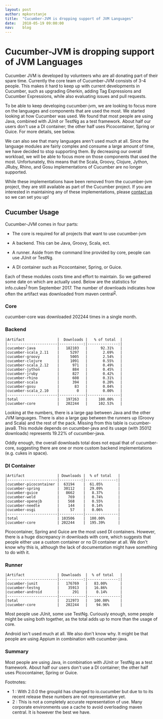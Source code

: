 ```yaml
---
layout: post
author: mpkorstanje
title:  "Cucumber-JVM is dropping support of JVM Languages"
date:   2018-05-19 09:00:00
nav:    blog
---
```

# Cucumber-JVM is dropping support of JVM Languages #

Cucumber JVM is developed by volunteers who are all donating part of their spare time. Currently the core team of 
Cucumber-JVM consists of 3-4 people. 
This makes it hard to keep up with current developments in Cucumber, such as upgrading Gherkin, adding Tag Expressions 
and Cucumber Expressions, while also evaluating issues and pull requests.

To be able to keep developing cucumber-jvm, we are looking to focus more on the languages and components that are used 
the most. 
We started looking at how Cucumber was used. We found that most people are using Java, combined with JUnit or TestNg as 
a test framework. 
About half our users don't use a DI container; the other half uses Picocontainer, Spring or Guice. For more details, 
see below.

We can also see that many languages aren't used much at all. Since the language modules are fairly complex and consume 
a large amount of time, we have decided to stop supporting them.
By decreasing our overall workload, we will be able to focus more on those components that used the most. 
Unfortunately, this means that the Scala, Groovy, Clojure, Jython, JRuby, Rhino, and Gosu implementations of Cucumber 
are no longer supported. 

While these implementations have been removed from the cucumber-jvm project, they are still available as part of the Cucumber project. 
If you are interested in maintaining any of these implementations, please [contact us](https://cucumber.io/support) so we can set you up!

## Cucumber Usage ##

Cucumber-JVM comes in four parts: 

 * The core is required for all projects that want to use cucumber-jvm

 * A backend. This can be Java, Groovy, Scala, ect.

 * A runner. Aside from the command line provided by core, people can use JUnit or TestNg. 

 * A DI container such as Picocontainer, Spring, or Guice.

Each of these modules costs time and effort to maintain. So we gathered some date on which are actually used. 
Below are the statistics for info.cukes<sup>[1](#1)</sup> from September 2017. 
The number of downloads indicates how often the artifact was downloaded from maven central<sup>[2](#2)</sup>.

### Core ###

cucumber-core was downloaded 202244 times in a single month.

### Backend ###

```
|Artifact               |  Downloads |   % of total  |
|-----------------------|-----------:|--------------:|
|cucumber-java          |   182103   |      92.31%   |
|cucumber-scala_2.11    |     5297   |       2.69%   |
|cucumber-groovy        |     5005   |       2.54%   |
|cucumber-clojure       |     1091   |       0.55%   |
|cucumber-scala_2.12    |      971   |       0.49%   |
|cucumber-jython        |      884   |       0.45%   |
|cucumber-jruby         |      827   |       0.42%   |
|cucumber-rhino         |      608   |       0.31%   |
|cucumber-scala         |      394   |       0.20%   |
|cucumber-gosu          |       83   |       0.04%   |
|cucumber-scala_2.10    |        0   |       0.00%   |
|-----------------------|------------|---------------|
|total                  |   197263   |     100.00%   |
|cucumber-core          |   202244   |     102.53%   |
```

Looking at the numbers, there is a large gap between Java and the other JVM languages. There is also a large gap between
the runners up (Groovy and Scala) and the rest of the pack. 
Missing from this table is cucumber-java8. This module depends on cucumber-java and its usage (with 35012 downloads)
represents 19.22% of cucumber-java.

Oddly enough, the overall downloads total does not equal that of cucumber-core, suggesting there are one or more custom
backend implementations (e.g. cukes in space).

### DI Container ###

```
|Artifact               | Downloads |  % of total   |  
|-----------------------|----------:|--------------:|
|cucumber-picocontainer |  63194    |  61.05%       |
|cucumber-spring        |  30112    |  29.09%       |
|cucumber-guice         |   8662    |   8.37%       |
|cucumber-weld          |    769    |   0.74%       |
|cucumber-openejb       |    568    |   0.55%       |
|cucumber-needle        |    144    |   0.14%       |
|cucumber-osgi          |     57    |   0.06%       |
|-----------------------|-----------|---------------|
|total                  | 103506    |  100.00%      |
|cucumber-core          | 202244    |  195.39%      |
```

Picocontainer, Spring and Guice are the most used DI containers. However, there is a huge discrepancy in downloads with
core, which suggests that people either use a custom container or no DI container at all. 
We don't know why this is, although the lack of documentation might have something to do with it.

### Runner ###

```
|Artifact               | Downloads  |  % of total   |  
|-----------------------|-----------:|--------------:|
|cucumber-junit         |   176769   |   83.00%      |
|cucumber-testng        |    35913   |   16.86%      |
|cucumber-android       |      291   |    0.14%      |
|-----------------------|------------|---------------|
|total                  |   212973   |   100.00%     |
|cucumber-core          |   202244   |    94.96%     |
```

Most people use JUnit, some use TestNg. Curiously enough, some people might be using both together, as the total adds up
to more than the usage of core.

Android isn't used much at all. We also don't know why. It might be that people are using Appium in combination with
cucumber-java.

### Summary ###

Most people are using Java, in combination with JUnit or TestNg as a test framework. About half our users don't use a
DI container; the other half uses Picocontainer, Spring or Guice. 

Footnotes:

 * <a name="1"></a>1 : With 2.0.0 the groupId has changed to io.cucumber but due to to its recent release these numbers 
   are not representative yet.
 * <a name="2"></a>2 : This is not a completely accurate representation of use. Many corporate environments use a cache
  to avoid overloading maven central. It is however the best we have.
